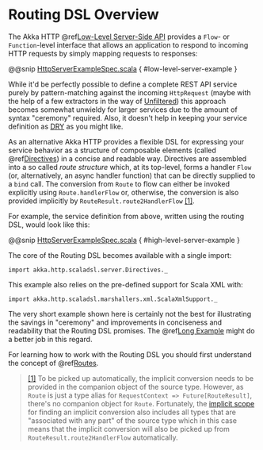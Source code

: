 # Routing DSL Overview

The Akka HTTP @ref[Low-Level Server-Side API](../low-level-server-side-api.md#http-low-level-server-side-api) provides a `Flow`- or `Function`-level interface that allows
an application to respond to incoming HTTP requests by simply mapping requests to responses:

@@snip [HttpServerExampleSpec.scala](../../../../../test/scala/docs/http/scaladsl/HttpServerExampleSpec.scala) { #low-level-server-example }

While it'd be perfectly possible to define a complete REST API service purely by pattern-matching against the incoming
`HttpRequest` (maybe with the help of a few extractors in the way of [Unfiltered](http://unfiltered.databinder.net/)) this approach becomes somewhat
unwieldy for larger services due to the amount of syntax "ceremony" required. Also, it doesn't help in keeping your
service definition as [DRY](http://en.wikipedia.org/wiki/Don%27t_repeat_yourself) as you might like.

As an alternative Akka HTTP provides a flexible DSL for expressing your service behavior as a structure of
composable elements (called @ref[Directives](directives/index.md#directives)) in a concise and readable way. Directives are assembled into a so called
*route structure* which, at its top-level, forms a handler `Flow` (or, alternatively, an async handler function) that
can be directly supplied to a `bind` call. The conversion from `Route` to flow can either be invoked explicitly
using `Route.handlerFlow` or, otherwise, the conversion is also provided implicitly by
`RouteResult.route2HandlerFlow` <a id="^1" href="#1">[1]</a>.

For example, the service definition from above, written using the routing DSL, would look like this:

@@snip [HttpServerExampleSpec.scala](../../../../../test/scala/docs/http/scaladsl/HttpServerExampleSpec.scala) { #high-level-server-example }

The core of the Routing DSL becomes available with a single import:

```
import akka.http.scaladsl.server.Directives._
```

This example also relies on the pre-defined support for Scala XML with:

```
import akka.http.scaladsl.marshallers.xml.ScalaXmlSupport._
```

The very short example shown here is certainly not the best for illustrating the savings in "ceremony" and improvements
in conciseness and readability that the Routing DSL promises. The @ref[Long Example](index.md#long-example) might do a better job in this
regard.

For learning how to work with the Routing DSL you should first understand the concept of @ref[Routes](routes.md#routes).

> <a id="1" href="#^1">[1]</a> To be picked up automatically, the implicit conversion needs to be provided in the companion object of the source
type. However, as `Route` is just a type alias for `RequestContext => Future[RouteResult]`, there's no
companion object for `Route`. Fortunately, the [implicit scope](http://www.scala-lang.org/files/archive/spec/2.11/07-implicits.html#implicit-parameters) for finding an implicit conversion also
includes all types that are "associated with any part" of the source type which in this case means that the
implicit conversion will also be picked up from `RouteResult.route2HandlerFlow` automatically.